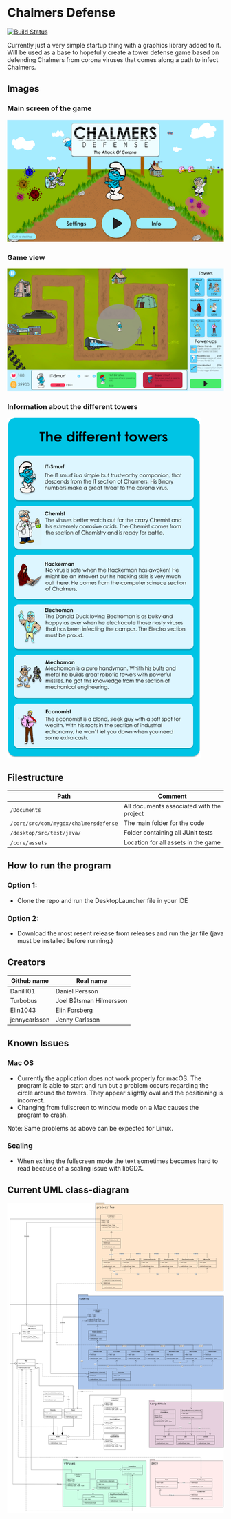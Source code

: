 # Chalmers Defense

[![Build Status](https://app.travis-ci.com/Danilll01/TDA367-OO-Projekt.svg?branch=main)](https://app.travis-ci.com/Danilll01/TDA367-OO-Projekt)

Currently just a very simple startup thing with a graphics library added to it. Will be used as a base to hopefully
create a tower defense game based on defending Chalmers from corona viruses that comes along a path to infect Chalmers.
## Images
### Main screen of the game
![MainScreen](/Documents/images/MainScreen.png)

### Game view
![MainScreen](/Documents/images/GameScreen.png)

### Information about the different towers
<img src="/Documents/images/TowerInformation.png" width="450">

## Filestructure
Path                                    | Comment
--------------------------------------- | -------------
`/Documents`                            | All documents associated with the project
`/core/src/com/mygdx/chalmersdefense`   | The main folder for the code
`/desktop/src/test/java/`               | Folder containing all JUnit tests
`/core/assets`                          | Location for all assets in the game


## How to run the program
### Option 1:
* Clone the repo and run the DesktopLauncher file in your IDE

### Option 2:
* Download the most resent release from releases and run the jar file (java must be installed before running.)

## Creators

Github name   | Real name
------------- | -------------
Danilll01     | Daniel Persson
Turbobus      | Joel Båtsman Hilmersson
Elin1043      | Elin Forsberg
jennycarlsson | Jenny Carlsson

## Known Issues
### Mac OS
* Currently the application does not work properly for macOS. The program is able to start and run but a problem occurs regarding the circle around the towers. They appear slightly oval and the positioning is incorrect.
* Changing from fullscreen to window mode on a Mac causes the program to crash.

Note: Same problems as above can be expected for Linux.

### Scaling
* When exiting the fullscreen mode the text sometimes becomes hard to read because of a scaling issue with libGDX. 

## Current UML class-diagram
![UML class-diagram](/Documents/UMLclass-diagramChalmersDefense.png)
